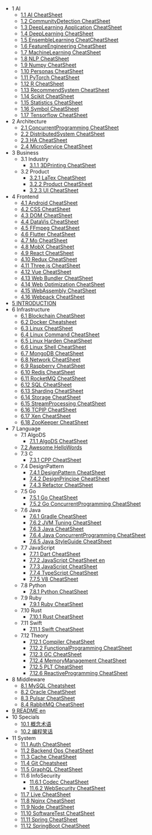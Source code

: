   - 1 AI
    - [1.1 AI CheatSheet](/AI/AI-CheatSheet.md)
    - [1.2 CommunityDetection CheatSheet](/AI/CommunityDetection-CheatSheet.md)
    - [1.3 DeepLearning Application CheatSheet](/AI/DeepLearning-Application-CheatSheet.md)
    - [1.4 DeepLearning CheatSheet](/AI/DeepLearning-CheatSheet.md)
    - [1.5 EnsembleLearning CheatCheatSheet](/AI/EnsembleLearning-CheatCheatSheet.md)
    - [1.6 FeatureEngineering CheatSheet](/AI/FeatureEngineering-CheatSheet.md)
    - [1.7 MachineLearning CheatSheet](/AI/MachineLearning-CheatSheet.md)
    - [1.8 NLP CheatSheet](/AI/NLP-CheatSheet.md)
    - [1.9 Numpy CheatSheet](/AI/Numpy-CheatSheet.md)
    - [1.10 Personas CheatSheet](/AI/Personas-CheatSheet.md)
    - [1.11 PyTorch CheatSheet](/AI/PyTorch-CheatSheet.md)
    - [1.12 R CheatSheet](/AI/R-CheatSheet.md)
    - [1.13 RecommendSystem CheatSheet](/AI/RecommendSystem-CheatSheet.md)
    - [1.14 Scikit CheatSheet](/AI/Scikit-CheatSheet.md)
    - [1.15 Statistics CheatSheet](/AI/Statistics-CheatSheet.md)
    - [1.16 Symbol CheatSheet](/AI/Symbol-CheatSheet.md)
    - [1.17 Tensorflow CheatSheet](/AI/Tensorflow-CheatSheet.md)
  - 2 Architecture
    - [2.1 ConcurrentProgramming CheatSheet](/Architecture/ConcurrentProgramming-CheatSheet.md)
    - [2.2 DistributedSystem CheatSheet](/Architecture/DistributedSystem-CheatSheet.md)
    - [2.3 HA CheatSheet](/Architecture/HA-CheatSheet.md)
    - [2.4 MicroService CheatSheet](/Architecture/MicroService-CheatSheet.md)
  - 3 Business
    - 3.1 Industry
      - [3.1.1 3DPrinting CheatSheet](/Business/Industry/3DPrinting-CheatSheet.md)
    - 3.2 Product
      - [3.2.1 LaTex CheatSheet](/Business/Product/LaTex-CheatSheet.md)
      - [3.2.2 Product CheatSheet](/Business/Product/Product-CheatSheet.md)
      - [3.2.3 UI CheatSheet](/Business/Product/UI-CheatSheet.md)
  - 4 Frontend
    - [4.1 Android CheatSheet](/Frontend/Android-CheatSheet.md)
    - [4.2 CSS CheatSheet](/Frontend/CSS-CheatSheet.md)
    - [4.3 DOM CheatSheet](/Frontend/DOM-CheatSheet.md)
    - [4.4 DataVis CheatSheet](/Frontend/DataVis-CheatSheet.md)
    - [4.5 FFmpeg CheatSheet](/Frontend/FFmpeg-CheatSheet.md)
    - [4.6 Flutter CheatSheet](/Frontend/Flutter-CheatSheet.md)
    - [4.7 Mo CheatSheet](/Frontend/Mo-CheatSheet.md)
    - [4.8 MobX CheatSheet](/Frontend/MobX-CheatSheet.md)
    - [4.9 React CheatSheet](/Frontend/React-CheatSheet.md)
    - [4.10 Redux CheatSheet](/Frontend/Redux-CheatSheet.md)
    - [4.11 Three.js CheatSheet](/Frontend/Three.js-CheatSheet.md)
    - [4.12 Vue CheatSheet](/Frontend/Vue-CheatSheet.md)
    - [4.13 Web Bundler CheatSheet](/Frontend/Web-Bundler-CheatSheet.md)
    - [4.14 Web Optimization CheatSheet](/Frontend/Web-Optimization-CheatSheet.md)
    - [4.15 WebAssembly CheatSheet](/Frontend/WebAssembly-CheatSheet.md)
    - [4.16 Webpack CheatSheet](/Frontend/Webpack-CheatSheet.md)
  - [5 INTRODUCTION](/INTRODUCTION.md)
  - 6 Infrastructure
    - [6.1 Blockchain CheatSheet](/Infrastructure/Blockchain-CheatSheet.md)
    - [6.2 Docker Cheatsheet](/Infrastructure/Docker-Cheatsheet.md)
    - [6.3 Linux CheatSheet](/Infrastructure/Linux-CheatSheet.md)
    - [6.4 Linux Command CheatSheet](/Infrastructure/Linux-Command-CheatSheet.md)
    - [6.5 Linux Harden CheatSheet](/Infrastructure/Linux-Harden-CheatSheet.md)
    - [6.6 Linux Shell CheatSheet](/Infrastructure/Linux-Shell-CheatSheet.md)
    - [6.7 MongoDB CheatSheet](/Infrastructure/MongoDB-CheatSheet.md)
    - [6.8 Network CheatSheet](/Infrastructure/Network-CheatSheet.md)
    - [6.9 Raspberry CheatSheet](/Infrastructure/Raspberry-CheatSheet.md)
    - [6.10 Redis CheatSheet](/Infrastructure/Redis-CheatSheet.md)
    - [6.11 RocketMQ CheatSheet](/Infrastructure/RocketMQ-CheatSheet.md)
    - [6.12 SQL CheatSheet](/Infrastructure/SQL-CheatSheet.md)
    - [6.13 Sharding CheatSheet](/Infrastructure/Sharding-CheatSheet.md)
    - [6.14 Storage CheatSheet](/Infrastructure/Storage-CheatSheet.md)
    - [6.15 StreamProcessing CheatSheet](/Infrastructure/StreamProcessing-CheatSheet.md)
    - [6.16 TCPIP CheatSheet](/Infrastructure/TCPIP-CheatSheet.md)
    - [6.17 Xen CheatSheet](/Infrastructure/Xen-CheatSheet.md)
    - [6.18 ZooKeeper CheatSheet](/Infrastructure/ZooKeeper-CheatSheet.md)
  - 7 Language
    - 7.1 AlgoDS
      - [7.1.1 AlgoDS CheatSheet](/Language/AlgoDS/AlgoDS-CheatSheet.md)
    - [7.2 Awesome HelloWords](/Language/Awesome-HelloWords.md)
    - 7.3 C
      - [7.3.1 CPP CheatSheet](/Language/C/CPP-CheatSheet.md)
    - 7.4 DesignPattern
      - [7.4.1 DesignPattern CheatSheet](/Language/DesignPattern/DesignPattern-CheatSheet.md)
      - [7.4.2 DesignPrincipe CheatSheet](/Language/DesignPattern/DesignPrincipe-CheatSheet.md)
      - [7.4.3 Refactor CheatSheet](/Language/DesignPattern/Refactor-CheatSheet.md)
    - 7.5 Go
      - [7.5.1 Go CheatSheet](/Language/Go/Go-CheatSheet.md)
      - [7.5.2 Go ConcurrentProgramming CheatSheet](/Language/Go/Go-ConcurrentProgramming-CheatSheet.md)
    - 7.6 Java
      - [7.6.1 Gradle CheatSheet](/Language/Java/Gradle-CheatSheet.md)
      - [7.6.2 JVM Tuning CheatSheet](/Language/Java/JVM-Tuning-CheatSheet.md)
      - [7.6.3 Java CheatSheet](/Language/Java/Java-CheatSheet.md)
      - [7.6.4 Java ConcurrentProgramming CheatSheet](/Language/Java/Java-ConcurrentProgramming-CheatSheet.md)
      - [7.6.5 Java StyleGuide CheatSheet](/Language/Java/Java-StyleGuide-CheatSheet.md)
    - 7.7 JavaScript
      - [7.7.1 Dart CheatSheet](/Language/JavaScript/Dart-CheatSheet.md)
      - [7.7.2 JavaScript CheatSheet en](/Language/JavaScript/JavaScript-CheatSheet-en.md)
      - [7.7.3 JavaScript CheatSheet](/Language/JavaScript/JavaScript-CheatSheet.md)
      - [7.7.4 TypeScript CheatSheet](/Language/JavaScript/TypeScript-CheatSheet.md)
      - [7.7.5 V8 CheatSheet](/Language/JavaScript/V8-CheatSheet.md)
    - 7.8 Python
      - [7.8.1 Python CheatSheet](/Language/Python/Python-CheatSheet.md)
    - 7.9 Ruby
      - [7.9.1 Ruby CheatSheet](/Language/Ruby/Ruby-CheatSheet.md)
    - 7.10 Rust
      - [7.10.1 Rust CheatSheet](/Language/Rust/Rust-CheatSheet.md)
    - 7.11 Swift
      - [7.11.1 Swift CheatSheet](/Language/Swift/Swift-CheatSheet.md)
    - 7.12 Theory
      - [7.12.1 Compiler CheatSheet](/Language/Theory/Compiler-CheatSheet.md)
      - [7.12.2 FunctionalProgramming CheatSheet](/Language/Theory/FunctionalProgramming-CheatSheet.md)
      - [7.12.3 GC CheatSheet](/Language/Theory/GC-CheatSheet.md)
      - [7.12.4 MemoryManagement CheatSheet](/Language/Theory/MemoryManagement-CheatSheet.md)
      - [7.12.5 PLT CheatSheet](/Language/Theory/PLT-CheatSheet.md)
      - [7.12.6 ReactiveProgramming CheatSheet](/Language/Theory/ReactiveProgramming-CheatSheet.md)
  - 8 Middleware
    - [8.1 MySQL Cheatsheet](/Middleware/MySQL-Cheatsheet.md)
    - [8.2 Oracle CheatSheet](/Middleware/Oracle-CheatSheet.md)
    - [8.3 Pulsar CheatSheet](/Middleware/Pulsar-CheatSheet.md)
    - [8.4 RabbitMQ CheatSheet](/Middleware/RabbitMQ-CheatSheet.md)
  - [9 README en](/README-en.md)
  - 10 Specials
    - [10.1 概念术语](/Specials/概念术语.md)
    - [10.2 编程笑话](/Specials/编程笑话.md)
  - 11 System
    - [11.1 Auth CheatSheet](/System/Auth-CheatSheet.md)
    - [11.2 Backend Ops CheatSheet](/System/Backend-Ops-CheatSheet.md)
    - [11.3 Cache CheatSheet](/System/Cache-CheatSheet.md)
    - [11.4 Git Cheatsheet](/System/Git-Cheatsheet.md)
    - [11.5 GraphQL CheatSheet](/System/GraphQL-CheatSheet.md)
    - 11.6 InfoSecurity
      - [11.6.1 Codec CheatSheet](/System/InfoSecurity/Codec-CheatSheet.md)
      - [11.6.2 WebSecurity CheatSheet](/System/InfoSecurity/WebSecurity-CheatSheet.md)
    - [11.7 Live CheatSheet](/System/Live-CheatSheet.md)
    - [11.8 Nginx CheatSheet](/System/Nginx-CheatSheet.md)
    - [11.9 Node CheatSheet](/System/Node-CheatSheet.md)
    - [11.10 SoftwareTest CheatSheet](/System/SoftwareTest-CheatSheet.md)
    - [11.11 Spring CheatSheet](/System/Spring-CheatSheet.md)
    - [11.12 SpringBoot CheatSheet](/System/SpringBoot-CheatSheet.md)